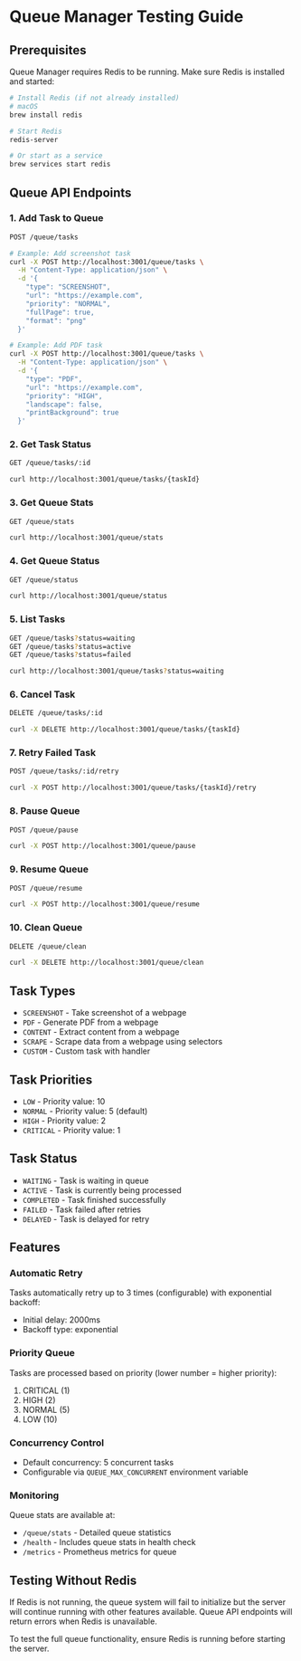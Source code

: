 # Queue Manager Testing Guide

## Prerequisites

Queue Manager requires Redis to be running. Make sure Redis is installed and started:

```bash
# Install Redis (if not already installed)
# macOS
brew install redis

# Start Redis
redis-server

# Or start as a service
brew services start redis
```

## Queue API Endpoints

### 1. Add Task to Queue

```bash
POST /queue/tasks

# Example: Add screenshot task
curl -X POST http://localhost:3001/queue/tasks \
  -H "Content-Type: application/json" \
  -d '{
    "type": "SCREENSHOT",
    "url": "https://example.com",
    "priority": "NORMAL",
    "fullPage": true,
    "format": "png"
  }'

# Example: Add PDF task
curl -X POST http://localhost:3001/queue/tasks \
  -H "Content-Type: application/json" \
  -d '{
    "type": "PDF",
    "url": "https://example.com",
    "priority": "HIGH",
    "landscape": false,
    "printBackground": true
  }'
```

### 2. Get Task Status

```bash
GET /queue/tasks/:id

curl http://localhost:3001/queue/tasks/{taskId}
```

### 3. Get Queue Stats

```bash
GET /queue/stats

curl http://localhost:3001/queue/stats
```

### 4. Get Queue Status

```bash
GET /queue/status

curl http://localhost:3001/queue/status
```

### 5. List Tasks

```bash
GET /queue/tasks?status=waiting
GET /queue/tasks?status=active
GET /queue/tasks?status=failed

curl http://localhost:3001/queue/tasks?status=waiting
```

### 6. Cancel Task

```bash
DELETE /queue/tasks/:id

curl -X DELETE http://localhost:3001/queue/tasks/{taskId}
```

### 7. Retry Failed Task

```bash
POST /queue/tasks/:id/retry

curl -X POST http://localhost:3001/queue/tasks/{taskId}/retry
```

### 8. Pause Queue

```bash
POST /queue/pause

curl -X POST http://localhost:3001/queue/pause
```

### 9. Resume Queue

```bash
POST /queue/resume

curl -X POST http://localhost:3001/queue/resume
```

### 10. Clean Queue

```bash
DELETE /queue/clean

curl -X DELETE http://localhost:3001/queue/clean
```

## Task Types

- `SCREENSHOT` - Take screenshot of a webpage
- `PDF` - Generate PDF from a webpage
- `CONTENT` - Extract content from a webpage
- `SCRAPE` - Scrape data from a webpage using selectors
- `CUSTOM` - Custom task with handler

## Task Priorities

- `LOW` - Priority value: 10
- `NORMAL` - Priority value: 5 (default)
- `HIGH` - Priority value: 2
- `CRITICAL` - Priority value: 1

## Task Status

- `WAITING` - Task is waiting in queue
- `ACTIVE` - Task is currently being processed
- `COMPLETED` - Task finished successfully
- `FAILED` - Task failed after retries
- `DELAYED` - Task is delayed for retry

## Features

### Automatic Retry

Tasks automatically retry up to 3 times (configurable) with exponential backoff:
- Initial delay: 2000ms
- Backoff type: exponential

### Priority Queue

Tasks are processed based on priority (lower number = higher priority):
1. CRITICAL (1)
2. HIGH (2)
3. NORMAL (5)
4. LOW (10)

### Concurrency Control

- Default concurrency: 5 concurrent tasks
- Configurable via `QUEUE_MAX_CONCURRENT` environment variable

### Monitoring

Queue stats are available at:
- `/queue/stats` - Detailed queue statistics
- `/health` - Includes queue stats in health check
- `/metrics` - Prometheus metrics for queue

## Testing Without Redis

If Redis is not running, the queue system will fail to initialize but the server will continue running with other features available. Queue API endpoints will return errors when Redis is unavailable.

To test the full queue functionality, ensure Redis is running before starting the server.
